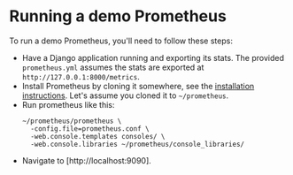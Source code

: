 # Running a demo Prometheus

To run a demo Prometheus, you'll need to follow these steps:

* Have a Django application running and exporting its stats. The
  provided `prometheus.yml` assumes the stats are exported at
  `http://127.0.0.1:8000/metrics`.
* Install Prometheus by cloning it somewhere, see the [installation
  instructions](http://prometheus.io/docs/introduction/install/).
  Let's assume you cloned it to `~/prometheus`.
* Run prometheus like this:
  ```shell
  ~/prometheus/prometheus \
    -config.file=prometheus.conf \
    -web.console.templates consoles/ \
    -web.console.libraries ~/prometheus/console_libraries/
  ```
* Navigate to [http://localhost:9090].
